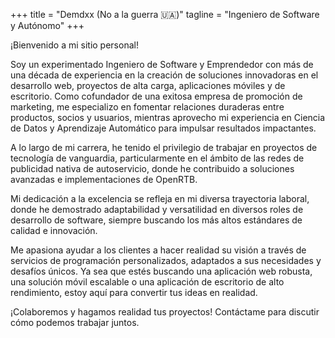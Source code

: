 +++
title = "Demdxx (No a la guerra 🇺🇦)"
tagline = "Ingeniero de Software y Autónomo"
+++

¡Bienvenido a mi sitio personal!

Soy un experimentado Ingeniero de Software y Emprendedor con más de una década de experiencia en la creación de soluciones innovadoras en el desarrollo web, proyectos de alta carga, aplicaciones móviles y de escritorio. Como cofundador de una exitosa empresa de promoción de marketing, me especializo en fomentar relaciones duraderas entre productos, socios y usuarios, mientras aprovecho mi experiencia en Ciencia de Datos y Aprendizaje Automático para impulsar resultados impactantes.

A lo largo de mi carrera, he tenido el privilegio de trabajar en proyectos de tecnología de vanguardia, particularmente en el ámbito de las redes de publicidad nativa de autoservicio, donde he contribuido a soluciones avanzadas e implementaciones de OpenRTB.

Mi dedicación a la excelencia se refleja en mi diversa trayectoria laboral, donde he demostrado adaptabilidad y versatilidad en diversos roles de desarrollo de software, siempre buscando los más altos estándares de calidad e innovación.

Me apasiona ayudar a los clientes a hacer realidad su visión a través de servicios de programación personalizados, adaptados a sus necesidades y desafíos únicos. Ya sea que estés buscando una aplicación web robusta, una solución móvil escalable o una aplicación de escritorio de alto rendimiento, estoy aquí para convertir tus ideas en realidad.

¡Colaboremos y hagamos realidad tus proyectos! Contáctame para discutir cómo podemos trabajar juntos.